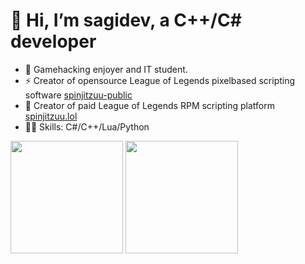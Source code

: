 # 👋 Hi, I’m sagidev, a C++/C# developer

- 👀 Gamehacking enjoyer and IT student.  
- ⚡ Creator of opensource League of Legends pixelbased scripting software [spinjitzuu-public](https://github.com/sagidev/spinjitzuu-public)
- 🚀 Creator of paid League of Legends RPM scripting platform [spinjitzuu.lol](https://league-script.com/)
- 👨‍💻 Skills: C#/C++/Lua/Python
<p>
  <img height="180em" src="https://github-readme-stats.vercel.app/api?username=sagidev&show_icons=true&hide_border=true&&count_private=true&include_all_commits=true&custom_title=sagidev%27s%20Github%20Statistics&theme=github_dark" />
  <img height="180em" src="https://github-readme-stats.vercel.app/api/top-langs/?username=sagidev&exclude_repo=KNN-Image-Classification&show_icons=true&hide_border=true&layout=compact&langs_count=8&theme=github_dark"/>
</p>
